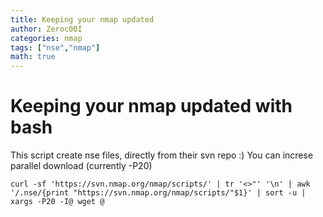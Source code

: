 ```yaml
---
title: Keeping your nmap updated
author: Zeroc00I
categories: nmap
tags: ["nse","nmap"]
math: true
---
```


# Keeping your nmap updated with bash
 This script create nse files, directly from their svn repo :)
	You can increse parallel download (currently -P20)
	
	curl -sf 'https://svn.nmap.org/nmap/scripts/' | tr '<>"' '\n' | awk '/.nse/{print "https://svn.nmap.org/nmap/scripts/"$1}' | sort -u | xargs -P20 -I@ wget @
